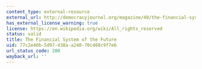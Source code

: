 ```yaml
---
content_type: external-resource
external_url: http://democracyjournal.org/magazine/40/the-financial-system-of-the-future/
has_external_license_warning: true
license: https://en.wikipedia.org/wiki/All_rights_reserved
status: valid
title: The Financial System of the Future
uid: 77c2e40b-5d97-438a-a240-70c408c9f7e6
url_status_code: 200
wayback_url: ''
---
```


